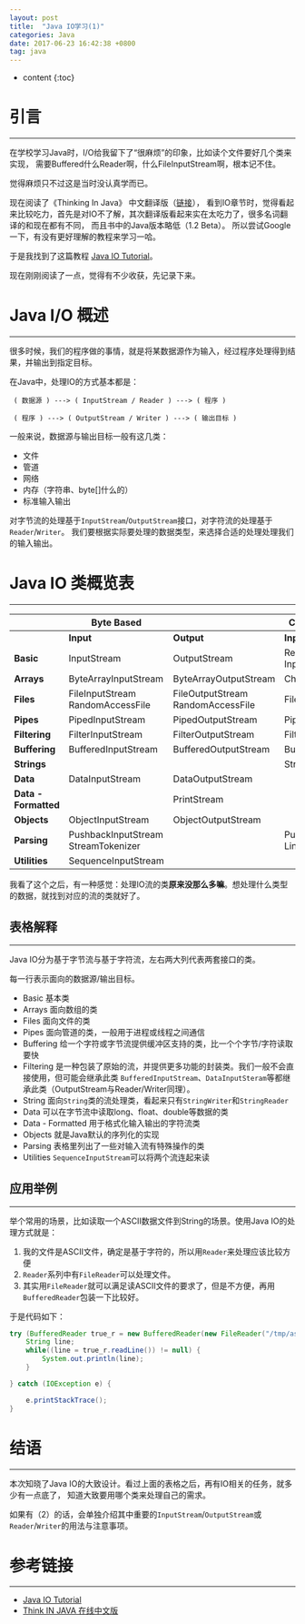 ```yaml
---
layout: post
title:  "Java IO学习(1)"
categories: Java
date: 2017-06-23 16:42:38 +0800
tag: java
---
```


* content
{:toc}

# 引言
--------------------
在学校学习Java时，I/O给我留下了“很麻烦”的印象，比如读个文件要好几个类来实现，
需要Buffered什么Reader啊，什么FileInputStream啊，根本记不住。

觉得麻烦只不过这是当时没认真学而已。

现在阅读了《Thinking In Java》 中文翻译版（[链接](http://www.yq1012.com/ThinkingInJava/)），
看到IO章节时，觉得看起来比较吃力，首先是对IO不了解，其次翻译版看起来实在太吃力了，很多名词翻译的和现在都有不同，
而且书中的Java版本略低（1.2 Beta）。
所以尝试Google一下，有没有更好理解的教程来学习一哈。

于是我找到了这篇教程 [Java IO Tutorial](http://tutorials.jenkov.com/java-io/index.html)。

现在刚刚阅读了一点，觉得有不少收获，先记录下来。

# Java I/O 概述
--------------------

很多时候，我们的程序做的事情，就是将某数据源作为输入，经过程序处理得到结果，并输出到指定目标。

在Java中，处理IO的方式基本都是：
```
 ( 数据源 ) ---> ( InputStream / Reader ) ---> ( 程序 )

 ( 程序 ) ---> ( OutputStream / Writer ) ---> ( 输出目标 )
```

一般来说，数据源与输出目标一般有这几类：
- 文件
- 管道
- 网络
- 内存（字符串、byte[]什么的）
- 标准输入输出

对字节流的处理基于`InputStream`/`OutputStream`接口，对字符流的处理基于`Reader`/`Writer`。
我们要根据实际要处理的数据类型，来选择合适的处理处理我们的输入输出。

# Java IO 类概览表
-----------------

| |Byte Based||Character Based| |
|--|--|--|--|--|
||**Input**|**Output**|**Input**|**Output**|
|**Basic**|InputStream|OutputStream|Reader<br>InputStreamReader|Writer<br>OutputStreamWriter|
|**Arrays**|ByteArrayInputStream|ByteArrayOutputStream|CharArrayReader|CharArrayWriter|
|**Files**|FileInputStream<br>RandomAccessFile|FileOutputStream<br>RandomAccessFile|FileReader|FileWriter|
|**Pipes**|PipedInputStream|PipedOutputStream|PipedReader|PipedWriter|
|**Filtering**|FilterInputStream|FilterOutputStream|FilterReader|FilterWriter|
|**Buffering**|BufferedInputStream|BufferedOutputStream|BufferedReader|BufferedWriter|
|**Strings**| | |StringReader|StringWriter|
|**Data**|DataInputStream|DataOutputStream| | |
|**Data - Formatted**| |PrintStream| |PrintWriter|
|**Objects**|ObjectInputStream|ObjectOutputStream| | |
|**Parsing**|PushbackInputStream<br>StreamTokenizer||PushbackReader<br>LineNumberReader| |
|**Utilities**|SequenceInputStream| | | |

我看了这个之后，有一种感觉：处理IO流的类**原来没那么多嘛**。想处理什么类型的数据，就找到对应的流的类就好了。

## 表格解释
------------------------
Java IO分为基于字节流与基于字符流，左右两大列代表两套接口的类。

每一行表示面向的数据源/输出目标。
- Basic     基本类
- Arrays    面向数组的类
- Files     面向文件的类
- Pipes     面向管道的类，一般用于进程或线程之间通信
- Buffering 给一个字符或字节流提供缓冲区支持的类，比一个个字节/字符读取要快
- Filtering 是一种包装了原始的流，并提供更多功能的封装类。我们一般不会直接使用，但可能会继承此类
`BufferedInputStream`、`DataInputSteram`等都继承此类（OutputStream与Reader/Writer同理）。
- String    面向`String`类的流处理类，看起来只有`StringWriter`和`StringReader`
- Data      可以在字节流中读取long、float、double等数据的类
- Data - Formatted 用于格式化输入输出的字符流类
- Objects   就是Java默认的序列化的实现
- Parsing   表格里列出了一些对输入流有特殊操作的类
- Utilities `SequenceInputStream`可以将两个流连起来读

## 应用举例
------------------------
举个常用的场景，比如读取一个ASCII数据文件到String的场景。使用Java IO的处理方式就是：
1. 我的文件是ASCII文件，确定是基于字符的，所以用`Reader`来处理应该比较方便
1. `Reader`系列中有`FileReader`可以处理文件。
1. 其实用`FileReader`就可以满足读ASCII文件的要求了，但是不方便，再用`BufferedReader`包装一下比较好。

于是代码如下：
```java
try (BufferedReader true_r = new BufferedReader(new FileReader("/tmp/asdf.txt"))) {
    String line;
    while((line = true_r.readLine()) != null) {
        System.out.println(line);
    }

} catch (IOException e) {

    e.printStackTrace();
}
```

# 结语
--------------------
本次知晓了Java IO的大致设计。看过上面的表格之后，再有IO相关的任务，就多少有一点底了，
知道大致要用哪个类来处理自己的需求。

如果有（2）的话，会单独介绍其中重要的`InputStream`/`OutputStream`或`Reader`/`Writer`的用法与注意事项。

# 参考链接
--------------------
- [Java IO Tutorial](http://tutorials.jenkov.com/java-io/index.html)
- [Think IN JAVA 在线中文版](http://www.yq1012.com/ThinkingInJava/)
